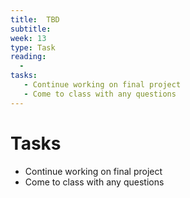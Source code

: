 ```yaml
---
title:  TBD
subtitle:  
week: 13
type: Task
reading:
  - 
tasks:
   - Continue working on final project
   - Come to class with any questions
---
```




# Tasks

- Continue working on final project
- Come to class with any questions


